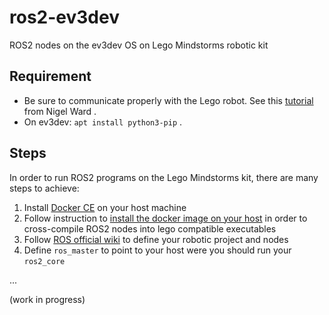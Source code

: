 # ros2-ev3dev
ROS2 nodes on the ev3dev OS on Lego Mindstorms robotic kit

## Requirement

- Be sure to communicate properly with the Lego robot. See this [tutorial](https://youtu.be/TNXqizQTZhs) from Nigel Ward .
- On ev3dev: `apt install python3-pip` .

## Steps

In order to run ROS2 programs on the Lego Mindstorms kit, there are many steps to achieve:

1. Install [Docker CE](http://www.docker.com/products/docker-desktop) on your host machine
2. Follow instruction to [install the docker image on your host](http://www.ev3dev.org/docs/tutorials/using-docker-to-cross-compile) in order to cross-compile ROS2 nodes into lego compatible executables
3. Follow [ROS official wiki](http://wiki.ros.org/ROS/Tutorials) to define your robotic project and nodes
4. Define `ros_master` to point to your host were you should run your `ros2_core`

...

(work in progress)

